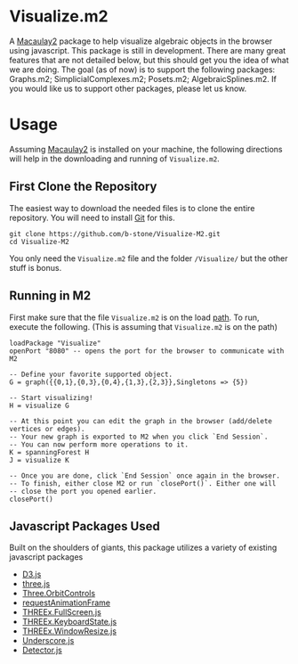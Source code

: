 Visualize.m2
========

A [Macaulay2](https://github.com/Macaulay2/M2) package to help visualize algebraic objects in the browser using javascript. This package is still in development. There are many great features that are not detailed below, but this should get you the idea of what we are doing. The goal (as of now) is to support the following packages: Graphs.m2; SimplicialComplexes.m2; Posets.m2; AlgebraicSplines.m2.  If you would like us to support other packages, please let us know.

Usage
=====

Assuming [Macaulay2](https://github.com/Macaulay2/M2) is installed on your machine, the following directions will help in the downloading and running of `Visualize.m2`.


First Clone the Repository
------

The easiest way to download the needed files is to clone the entire repository. You will need to install [Git](https://help.github.com/articles/set-up-git) for this.

```
git clone https://github.com/b-stone/Visualize-M2.git
cd Visualize-M2
```

You only need the `Visualize.m2` file and the folder `/Visualize/` but the other stuff is bonus. 


Running in M2
----

First make sure that the file `Visualize.m2` is on the load [path](http://www.math.uiuc.edu/Macaulay2/doc/Macaulay2-1.6/share/doc/Macaulay2/Macaulay2Doc/html/_path.html). To run, execute the following. (This is assuming that `Visualize.m2` is on the path)

```
loadPackage "Visualize"
openPort "8080" -- opens the port for the browser to communicate with M2

-- Define your favorite supported object. 
G = graph({{0,1},{0,3},{0,4},{1,3},{2,3}},Singletons => {5}) 

-- Start visualizing! 
H = visualize G

-- At this point you can edit the graph in the browser (add/delete vertices or edges). 
-- Your new graph is exported to M2 when you click `End Session`.
-- You can now perform more operations to it.
K = spanningForest H
J = visualize K

-- Once you are done, click `End Session` once again in the browser.
-- To finish, either close M2 or run `closePort()`. Either one will
-- close the port you opened earlier.
closePort()
```


Javascript Packages Used
----

Built on the shoulders of giants, this package utilizes a variety of existing javascript packages

* [D3.js](http://d3js.org/)
* [three.js](http://threejs.org/)
* [Three.OrbitControls](https://gist.github.com/mrflix/8351020)
* [requestAnimationFrame](http://www.paulirish.com/2011/requestanimationframe-for-smart-animating/)
* [THREEx.FullScreen.js](http://learningthreejs.com/data/THREEx/docs/THREEx.FullScreen.html)
* [THREEx.KeyboardState.js](http://learningthreejs.com/data/THREEx/docs/THREEx.KeyboardState.html)
* [THREEx.WindowResize.js](https://github.com/jeromeetienne/threex.windowresize)
* [Underscore.js](http://underscorejs.org/)
* [Detector.js](https://code.google.com/p/webgl-globe/source/browse/globe/Three/Detector.js?r=167cd00544424b26d90f76d56ea22d53aa02bb1a)


